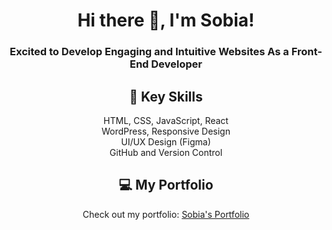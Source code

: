 <div align="center">

# Hi there 👋, I'm Sobia!

### Excited to Develop Engaging and Intuitive Websites As a Front-End Developer

## 🌟 Key Skills
<p>
HTML, CSS, JavaScript, React <br>
WordPress, Responsive Design <br>
UI/UX Design (Figma) <br>
GitHub and Version Control
</p>

## 💻 My Portfolio
Check out my portfolio: [Sobia's Portfolio](https://sobia-portfolio.netlify.app)

</div>




